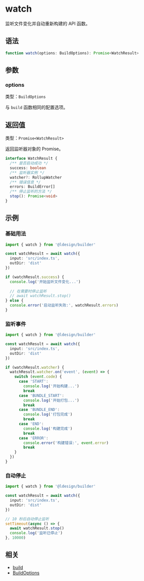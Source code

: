 # watch

监听文件变化并自动重新构建的 API 函数。

## 语法

```typescript
function watch(options: BuildOptions): Promise<WatchResult>
```

## 参数

### options

类型：`BuildOptions`

与 `build` 函数相同的配置选项。

## 返回值

类型：`Promise<WatchResult>`

返回监听器对象的 Promise。

```typescript
interface WatchResult {
  /** 是否启动成功 */
  success: boolean
  /** 监听器实例 */
  watcher?: RollupWatcher
  /** 错误信息 */
  errors: BuildError[]
  /** 停止监听的方法 */
  stop(): Promise<void>
}
```

## 示例

### 基础用法

```typescript
import { watch } from '@ldesign/builder'

const watchResult = await watch({
  input: 'src/index.ts',
  outDir: 'dist'
})

if (watchResult.success) {
  console.log('开始监听文件变化...')
  
  // 在需要时停止监听
  // await watchResult.stop()
} else {
  console.error('启动监听失败:', watchResult.errors)
}
```

### 监听事件

```typescript
import { watch } from '@ldesign/builder'

const watchResult = await watch({
  input: 'src/index.ts',
  outDir: 'dist'
})

if (watchResult.watcher) {
  watchResult.watcher.on('event', (event) => {
    switch (event.code) {
      case 'START':
        console.log('开始构建...')
        break
      case 'BUNDLE_START':
        console.log('开始打包...')
        break
      case 'BUNDLE_END':
        console.log('打包完成')
        break
      case 'END':
        console.log('构建完成')
        break
      case 'ERROR':
        console.error('构建错误:', event.error)
        break
    }
  })
}
```

### 自动停止

```typescript
import { watch } from '@ldesign/builder'

const watchResult = await watch({
  input: 'src/index.ts',
  outDir: 'dist'
})

// 10 秒后自动停止监听
setTimeout(async () => {
  await watchResult.stop()
  console.log('监听已停止')
}, 10000)
```

## 相关

- [build](/api/build)
- [BuildOptions](/api/build-options)
